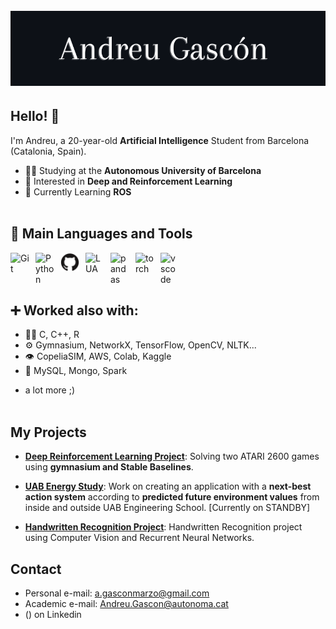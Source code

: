 <h1 align="center">
  <img src="https://raw.githubusercontent.com/andreugaski/andreugaski/master/name.png" alt="Andreu Gascón" />
</h1>

## Hello! 👋

I'm Andreu, a 20-year-old **Artificial Intelligence** Student from Barcelona (Catalonia, Spain).


- 👨‍💻 Studying at the **Autonomous University of Barcelona**
- 🤖 Interested in **Deep and Reinforcement Learning**
- 🚀 Currently Learning **ROS**
<br><br>


## 🧰 Main Languages and Tools

<img align="left" alt="Git" width="30px" style="padding-right:10px;" src="https://cdn.jsdelivr.net/gh/devicons/devicon/icons/git/git-original.svg" />

<img align="left" alt="Python" width="30px" style="padding-right:10px;" src="https://cdn.jsdelivr.net/gh/devicons/devicon/icons/python/python-plain.svg" />

<img align="left" alt="GitHub" width="30px" style="padding-right:10px;" src="https://github.com/devicons/devicon/blob/v2.16.0/icons/github/github-original.svg" />

<img align="left" alt="LUA" width="30px" style="padding-right:10px;" src="https://cdn.jsdelivr.net/gh/devicons/devicon/icons/lua/lua-original.svg" />

<img align="left" alt="pandas" width="30px" style="padding-right:10px;" src="https://cdn.jsdelivr.net/gh/devicons/devicon/icons/pandas/pandas-original-wordmark.svg" />

<img align="left" alt="torch" width="30px" style="padding-right:10px;" src="https://cdn.jsdelivr.net/gh/devicons/devicon/icons/pytorch/pytorch-original.svg" />

<img align="left" alt="vscode" width="30px" style="padding-right:10px;" src="https://cdn.jsdelivr.net/gh/devicons/devicon/icons/vscode/vscode-original-wordmark.svg" />
<br />
<br><br>



## ➕ Worked also with:

- 👨‍💻 C, C++, R 
- ⚙️ Gymnasium, NetworkX, TensorFlow, OpenCV, NLTK...
- 👁️ CopeliaSIM, AWS, Colab, Kaggle
- 💽 MySQL, Mongo, Spark

+ a lot more ;)
<br><br>
## My Projects

- **[Deep Reinforcement Learning Project](https://github.com/peremayolc/ReinforcementLearning_Project_Group1.git)**: Solving two ATARI 2600 games using **gymnasium and Stable Baselines**.
  
- **[UAB Energy Study](https://github.com/peremayolc/UAB_EnergyStudy.git)**: Work on creating an application with a **next-best action system** according to **predicted future environment values** from inside and outside UAB Engineering School. [Currently on STANDBY]
  
- **[Handwritten Recognition Project](https://github.com/DCC-UAB/deep-learning-project-2024-ai_nndl_group_14.git)**: Handwritten Recognition project using Computer Vision and Recurrent Neural Networks.

## Contact

- Personal e-mail: a.gasconmarzo@gmail.com
- Academic e-mail: Andreu.Gascon@autonoma.cat
- () on Linkedin
